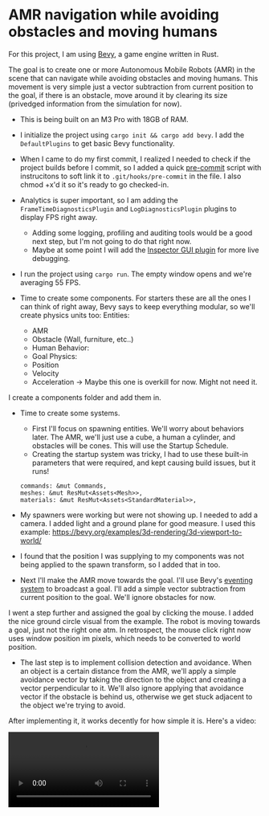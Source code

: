 # AMR navigation while avoiding obstacles and moving humans

For this project, I am using [Bevy](https://bevy.org/), a game engine written in Rust.

The goal is to create one or more Autonomous Mobile Robots (AMR) in the scene that can navigate while avoiding obstacles and moving humans. This movement is very simple just a vector subtraction from current position to the goal, if there is an obstacle, move around it by clearing its size (privedged information from the simulation for now).

- This is being built on an M3 Pro with 18GB of RAM.

- I initialize the project using `cargo init && cargo add bevy`. I add the `DefaultPlugins` to get basic Bevy functionality.

- When I came to do my first commit, I realized I needed to check if the project builds before I commit, so I added a quick [pre-commit](./pre-commit) script with instrucitons to soft link it to `.git/hooks/pre-commit` in the file. I also chmod +x'd it so it's ready to go checked-in.

- Analytics is super important, so I am adding the `FrameTimeDiagnosticsPlugin` and `LogDiagnosticsPlugin` plugins to display FPS right away.
    - Adding some logging, profiling and auditing tools would be a good next step, but I'm not going to do that right now.
    - Maybe at some point I will add the [Inspector GUI plugin](https://docs.rs/bevy-inspector-egui/latest/bevy_inspector_egui/) for more live debugging.

- I run the project using `cargo run`. The empty window opens and we're averaging 55 FPS.

- Time to create some components. For starters these are all the ones I can think of right away, Bevy says to keep everything modular, so we'll create physics units too:
    Entities:
    - AMR
    - Obstacle (Wall, furniture, etc..)
    - Human
    Behavior:
    - Goal
    Physics:
    - Position
    - Velocity
    - Acceleration -> Maybe this one is overkill for now. Might not need it.

I create a components folder and add them in.

- Time to create some systems. 

    - First I'll focus on spawning entities. We'll worry about behaviors later. The AMR, we'll just use a cube, a human a cylinder, and obstacles will be cones. This will use the Startup Schedule.
    - Creating the startup system was tricky, I had to use these built-in parameters that were required, and kept causing build issues, but it runs! 
    ```
    commands: &mut Commands,
    meshes: &mut ResMut<Assets<Mesh>>,
    materials: &mut ResMut<Assets<StandardMaterial>>,
    ```

- My spawners were working but were not showing up. I needed to add a camera. I added light and a ground plane for good measure. I used this example: https://bevy.org/examples/3d-rendering/3d-viewport-to-world/

- I found that the position I was supplying to my components was not being applied to the spawn transform, so I added that in too.

- Next I'll make the AMR move towards the goal. I'll use Bevy's [eventing system](https://bevy-cheatbook.github.io/programming/events.html) to broadcast a goal. I'll add a simple vector subtraction from current position to the goal. We'll ignore obstacles for now. 

I went a step further and assigned the goal by clicking the mouse. I added the nice ground circle visual from the example. The robot is moving towards a goal, just not the right one atm. In retrospect, the mouse click right now uses window position im pixels, which needs to be converted to world position.

- The last step is to implement collision detection and avoidance. When an object is a certain distance from the AMR, we'll apply a simple avoidance vector by taking the direction to the object and creating a vector perpendicular to it. We'll also ignore applying that avoidance vector if the obstacle is behind us, otherwise we get stuck adjacent to the object we're trying to avoid.

After implementing it, it works decently for how simple it is. Here's a video:

<video src="./human_avoidance.mp4" />

## Future work

- Implement obstacles such as walls, furniture, etc...
- Improve path planning so that it's not so simple. Right now collision avoidance iterates over every known human or object and this is expensive, maybe a structure like a kdtree would be better.
- Make the humans move around on their own.
- Spawn thousands of AMR's and Humans and see how it performs.
- I would also like to learn more about Bevy traits, I think there are many that I still have not used.

## Misc notes
- Standards are important: https://bevy-cheatbook.github.io/fundamentals/coords.html
    - Y is up/down, Z is in/out of the screen.
    - Origin top left of screen.
- Bevy quickstart has a lot of neat optimizations notes. For example, link time optimizations for release builds, and notes that dev builds could take long and to add some configs to Cargo.toml. I don't think it's necessary for now, but will follow their instructions if it starts becoming a problem.
- Schdules: Update for UI and input handling. FixedUpdate for Physics and Networking. bevy-cheatbook is the best: https://bevy-cheatbook.github.io/programming/schedules.html Edit: nevermind it's so outdated for so many tutorials.
- SRGB vs LinearRGB: https://medium.com/@Jacob_Bell/programmers-guide-to-gamma-correction-4c1d3a1724fb 